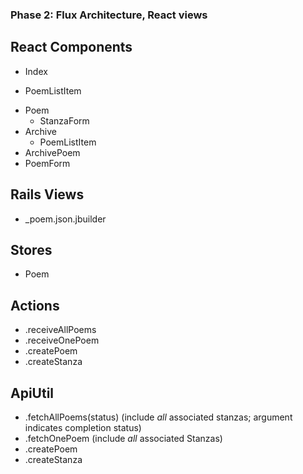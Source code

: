 ### Phase 2: Flux Architecture, React views

## React Components
* Index
 - PoemListItem
* Poem
    - StanzaForm
* Archive
  - PoemListItem
* ArchivePoem
* PoemForm

## Rails Views
* _poem.json.jbuilder

## Stores
* Poem

## Actions
* .receiveAllPoems
* .receiveOnePoem
* .createPoem
* .createStanza

## ApiUtil
* .fetchAllPoems(status) (include *all* associated stanzas; argument indicates completion status)
* .fetchOnePoem (include *all* associated Stanzas)
* .createPoem
* .createStanza
